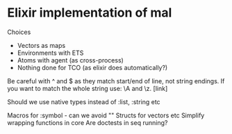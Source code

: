# Elixir implementation of mal



Choices
 - Vectors as maps
 - Environments with ETS
 - Atoms with agent (as cross-process)
 - Nothing done for TCO (as elixir does automatically?)

  Be careful with ^ and $ as they match start/end of line, not string endings. If you want to match the whole string use: \A and \z. [link]

Should we use native types instead of :list, :string etc

Macros for :symbol - can we avoid ""
Structs for vectors etc
Simplify wrapping functions in core
Are doctests in seq running?